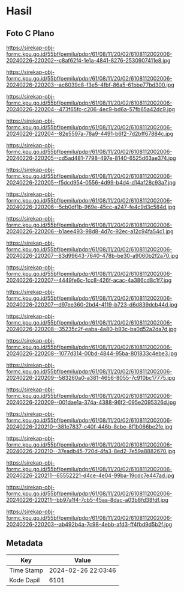 # Hasil

## Foto C Plano

https://sirekap-obj-formc.kpu.go.id/55bf/pemilu/pdpr/61/08/11/20/02/6108112002006-20240226-220202--c8af62f4-1e1a-4841-8276-2530907411e8.jpg

https://sirekap-obj-formc.kpu.go.id/55bf/pemilu/pdpr/61/08/11/20/02/6108112002006-20240226-220203--ac6039c8-f3e5-4fbf-86a5-61bbe77bd300.jpg

https://sirekap-obj-formc.kpu.go.id/55bf/pemilu/pdpr/61/08/11/20/02/6108112002006-20240226-220204--473f65fc-c206-4ec9-bd6a-57fb65a42dc9.jpg

https://sirekap-obj-formc.kpu.go.id/55bf/pemilu/pdpr/61/08/11/20/02/6108112002006-20240226-220204--82e5597a-78a9-4491-b6f2-7d2bff67884c.jpg

https://sirekap-obj-formc.kpu.go.id/55bf/pemilu/pdpr/61/08/11/20/02/6108112002006-20240226-220205--cd5ad481-7798-497e-8140-6525d63ae374.jpg

https://sirekap-obj-formc.kpu.go.id/55bf/pemilu/pdpr/61/08/11/20/02/6108112002006-20240226-220205--f5dcd954-0556-4d99-b4d4-d14af28c93a7.jpg

https://sirekap-obj-formc.kpu.go.id/55bf/pemilu/pdpr/61/08/11/20/02/6108112002006-20240226-220206--5cb0df1b-969e-45cc-a247-fe4c9d3c584d.jpg

https://sirekap-obj-formc.kpu.go.id/55bf/pemilu/pdpr/61/08/11/20/02/6108112002006-20240226-220206--b1aee493-98d8-4d7c-92ec-a12c94fa54c1.jpg

https://sirekap-obj-formc.kpu.go.id/55bf/pemilu/pdpr/61/08/11/20/02/6108112002006-20240226-220207--83d99643-7640-478b-be30-a9060b2f2a70.jpg

https://sirekap-obj-formc.kpu.go.id/55bf/pemilu/pdpr/61/08/11/20/02/6108112002006-20240226-220207--4449fe6c-1cc8-426f-acac-4a386cd8c1f7.jpg

https://sirekap-obj-formc.kpu.go.id/55bf/pemilu/pdpr/61/08/11/20/02/6108112002006-20240226-220207--d97ee360-2bd4-4119-b723-d6d839dcb44d.jpg

https://sirekap-obj-formc.kpu.go.id/55bf/pemilu/pdpr/61/08/11/20/02/6108112002006-20240226-220208--35235c2f-eaba-4a80-b93c-ba0d52a2da7d.jpg

https://sirekap-obj-formc.kpu.go.id/55bf/pemilu/pdpr/61/08/11/20/02/6108112002006-20240226-220208--1077d314-00bd-4844-95ba-801833c4ebe3.jpg

https://sirekap-obj-formc.kpu.go.id/55bf/pemilu/pdpr/61/08/11/20/02/6108112002006-20240226-220209--583260a0-a381-4656-8055-7c910bc17775.jpg

https://sirekap-obj-formc.kpu.go.id/55bf/pemilu/pdpr/61/08/11/20/02/6108112002006-20240226-220209--001dae1a-374a-4388-96f2-095e2095326d.jpg

https://sirekap-obj-formc.kpu.go.id/55bf/pemilu/pdpr/61/08/11/20/02/6108112002006-20240226-220210--381e7837-c40f-446b-8cbe-8f1b066be2fe.jpg

https://sirekap-obj-formc.kpu.go.id/55bf/pemilu/pdpr/61/08/11/20/02/6108112002006-20240226-220210--37eadb45-720d-4fa3-8ed2-7e59a8882670.jpg

https://sirekap-obj-formc.kpu.go.id/55bf/pemilu/pdpr/61/08/11/20/02/6108112002006-20240226-220211--65552221-d4ce-4e04-99ba-19cdc7e447ad.jpg

https://sirekap-obj-formc.kpu.go.id/55bf/pemilu/pdpr/61/08/11/20/02/6108112002006-20240226-220211--bb97a1f4-7cb5-45aa-8dac-a03b8fd38fdf.jpg

https://sirekap-obj-formc.kpu.go.id/55bf/pemilu/pdpr/61/08/11/20/02/6108112002006-20240226-220203--ab492b4a-7c98-4ebb-afd3-ff4fbd9d5b2f.jpg


## Metadata

| Key        | Value               |
| ---------- | ------------------- |
| Time Stamp | 2024-02-26 22:03:46 |
| Kode Dapil | 6101                |



